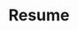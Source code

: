 ---
layout: single
author_profile: true
permalink: /cv/
title: Resume
tags: [resume, cv]
modified: 1-9-1400
comments: false
---